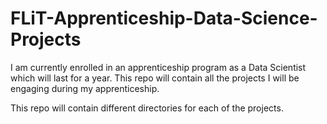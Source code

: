 # FLiT-Apprenticeship-Data-Science-Projects
I am currently enrolled in an apprenticeship program as a Data Scientist which will last for a year. This repo will contain all the projects I will be engaging during my apprenticeship.

This repo will contain different directories for each of the projects. 
